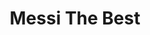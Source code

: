 ---
title: 'Messi The Best'
category: futbol
designSlug: messi-thebest
image: '/products/idolos/messi-thebest/principal.jpg'
imageHover: '/products/idolos/messi-thebest/normal.jpg'
prendas: [
   {   
        title: 'Remera',
        slug: 'remera',          
        image: '/products/idolos/messi-thebest/normal.jpg',
        price: 'remerasPrecio',
        talles: 'remerasTalles'
    },
    {
        title: 'Remera Oversize',
        slug: 'remera-oversize',
        image: '/products/idolos/messi-thebest/oversize.jpg',
        price: 'oversizePrecio',
        talles: 'oversizeTalles'
    },
    {
        title: 'Musculosa M',
        slug: 'musculosa-mujer',
        image: '/products/idolos/messi-thebest/musculosa.jpg',
        price: 'musculosaPrecio',
        talles: 'musculosasMujerTalles'
    },
     {
        title: 'Musculosa H',
        slug: 'musculoso',
        image: '/products/idolos/messi-thebest/musculoso.jpg',
        price: 'musculosaPrecio',
        talles: 'musculosasHombreTalles'
    },
    {
        title: 'Pupera Oversize',
        slug: 'pupera-oversize',
        image: '/products/idolos/messi-thebest/pupera.jpg',
        price: 'remerasPrecio',
        talles: 'oversizePuperasTalles'
    },

    {
         title: 'Buzo',
         slug: 'buzo',
         image: '/products/idolos/messi-thebest/buzo.jpg',
         price: buzosPrecio,
        talles: 'BuzosTalles'
     },
]
---